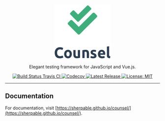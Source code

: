 <p align="center">
    <a href="https://sherpable.github.io/counsel/" target="_blank"><img src="https://raw.githubusercontent.com/sherpable/counsel/master/art/logo.png"></a>
</p>

<p align="center">
    Elegant testing framework for JavaScript and Vue.js.
</p>

<p align="center">
    <a href="https://travis-ci.org/sherpable/counsel">
        <img src="https://img.shields.io/travis/sherpable/counsel/master.svg" alt="Build Status Travis CI">
    </a>
    <a href="https://codecov.io/gh/sherpable/counsel">
        <img src="https://codecov.io/gh/sherpable/counsel/branch/master/graph/badge.svg" alt="Codecov">
    </a>
    <a href="https://github.com/sherpable/counsel/releases">
        <img src="https://img.shields.io/npm/v/@sherpajs/counsel.svg" alt="Latest Release">
    </a>
    <a href="https://github.com/sherpable/counsel/blob/master/LICENSE">
        <img src="https://img.shields.io/github/license/sherpable/counsel.svg" alt="License: MIT">
    </a>
</p>

------

## Documentation

For documentation, visit [https://sherpable.github.io/counsel/](https://sherpable.github.io/counsel/).
